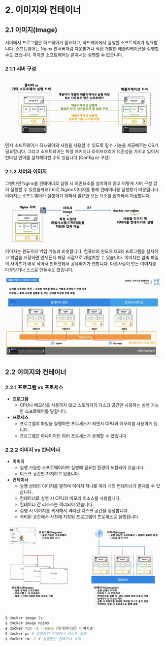 # 2. 이미지와 컨테이너
## 2.1 이미지(Image)
서버에서 프로그램은 하드웨어가 필요하고, 하드웨어에서 실행할 소프트웨어가 필요합니다. 소프트웨어는 Nginx 웹서버처럼 다운받거나 직접 개발한 애플리케이션을 실행할 수도 있습니다. 하지만 소프트웨어는 혼자서는 실행할 수 없습니다.

### 2.1.1 서버 구성
![서버 구성](/media/도구%20및%20환경/Docker/강의%20정리/데브위키/개발자를%20위한%20쉬운%20도커/서버%20구성.png)
먼저 소프트웨어가 하드웨어의 자원을 사용할 수 있도록 필수 기능을 제공해주는 OS가 필요합니다. 그리고 소프트웨어는 특정 패키지나 라이브러리에 의존성을 가지고 있어서 런타임 언어를 설치해야할 수도 있습니다.(Config or 구성)

### 2.1.2 서버와 이미지
그렇다면 Nginx를 컨테이너로 실행 시 의존요소를 설치하지 않고 어떻게 서버 구성 없이 실행할 수 있었을까요?
바로 Nginx 이미지를 통해 컨테이너를 실행했기 때문입니다.
이미지는 소프트웨어가 실행하기 위해서 필요한 모든 요소를 압축해서 저장합니다.
![서버와 이미지](/media/도구%20및%20환경/Docker/강의%20정리/데브위키/개발자를%20위한%20쉬운%20도커/서버와%20이미지.png)
이미지는 윈도우의 백업 기능과 비슷합니다. 컴퓨터의 윈도우 OS와 프로그램을 설치하고 백업을 저장하면 언제든지 해당 시점으로 재설치할 수 있습니다.
이미지는 압축 파일의 사이즈가 매우 작아서 인터넷에서 공유하기가 편합니다.
다른사람이 만든 이미지를 다운받거나 스스로 만들수도 있습니다.

![애플리케이션 서버와 이미지](/media/도구%20및%20환경/Docker/강의%20정리/데브위키/개발자를%20위한%20쉬운%20도커/애플리케이션%20서버와%20이미지.png)

## 2.2 이미지와 컨테이너
### 2.2.1 프로그램 vs 프로세스
- **프로그램**
	- CPU나 메모리를 사용하지 않고 스토리지의 디스크 공간만 사용하는 실행 가능한 소프트웨어를 말합니다.
- **프로세스**
	- 프로그램이 파일을 실행하면 프로세스가 되면서 CPU와 메모리를 사용하게 됩니다.
	- 프로그램은 하나이지만 여러 프로세스가 존재할 수 있습니다.

### 2.2.2 이미지 vs 컨테이너
- **이미지**
	- 실행 가능한 소프트웨어이며 실행에 필요한 환경이 포함되어 있습니다.
	- 디스크 공간만 차지하고 있습니다.
- **컨테이너**
	- 실행 상태의 이미지를 말하며 이미지 하나로 여러 개의 컨테이너가 존재할 수 있습니다.
	- 컨테이너로 실행 시 CPU와 메모리 리소스를 사용합니다.
	- 컨테이너 간 리소스는 격리되어 있습니다.
	- 실행 시 이미지를 복사해서 격리된 디스크 공간을 생성합니다.
	- 격리된 공간에서 사전에 지정된 프로그램이 프로세스로 실행됩니다.

![이미지와 컨테이너](/media/도구%20및%20환경/Docker/강의%20정리/데브위키/개발자를%20위한%20쉬운%20도커/이미지와%20컨테이너.png)

```bash
$ docker image ls
$ docker image nginx
$ docker run -d --name {컨테이너명} 이미지명
$ docker ps # 실행중인 컨테이너 리스트 조회
$ docker rm -f # 실행중인 컨테이너 삭제
```